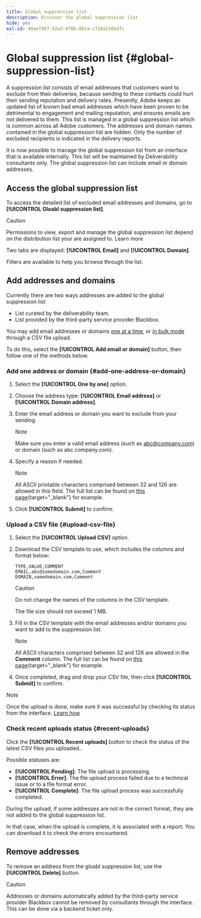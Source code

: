```yaml
---
title: Global suppression list
description: Discover the global suppression list
hide: yes
exl-id: 40aef987-52a3-470b-88ca-c716a116bdfc
---
```

# Global suppression list {#global-suppression-list}

A suppression list consists of email addresses that customers want to exclude from their deliveries, because sending to these contacts could hurt their sending reputation and delivery rates. Presently, Adobe keeps an updated list of known bad email addresses which have been proven to be detrimental to engagement and mailing reputation, and ensures emails are not delivered to them. This list is managed in a global suppression list which is common across all Adobe customers. The addresses and domain names contained in the global suppression list are hidden. Only the number of excluded recipients is indicated in the delivery reports.

It is now possible to manage the global suppression list from an interface that is available internally. This list will be maintained by Deliverability consultants only. The global suppression list can include email or domain addresses.

## Access the global suppression list

To access the detailed list of excluded email addresses and domains, go to **[!UICONTROL Gloabl suppression list]**.

>[!CAUTION]
>
>Permissions to view, export and manage the global suppression list depend on the distribution list your are assigned to. Learn more

Two tabs are displayed: **[!UICONTROL Email]** and **[!UICONTROL Domain]**.

Filters are available to help you browse through the list.

## Add addresses and domains

Currently there are two ways addresses are added to the global suppression list:

* List curated by the deliverability team.
* List provided by the third-party service provider Blackbox.

You may add email addresses or domains [one at a time](#add-one-address-or-domain), or [in bulk mode](#upload-csv-file) through a CSV file upload.

To do this, select the **[!UICONTROL Add email or domain]** button, then follow one of the methods below.

### Add one address or domain {#add-one-address-or-domain}

1. Select the **[!UICONTROL One by one]** option.

1. Choose the address type: **[!UICONTROL Email address]** or **[!UICONTROL Domain address]**.

1. Enter the email address or domain you want to exclude from your sending.

    >[!NOTE]
    >
    >Make sure you enter a valid email address (such as abc@company.com) or domain (such as abc.company.com).

1. Specify a reason if needed.

    >[!NOTE]
    >
    >All ASCII printable characters comprised between 32 and 126 are allowed in this field. The full list can be found on [this page](https://en.wikipedia.org/wiki/Wikipedia:ASCII#ASCII_printable_characters){target="_blank"} for example.

1. Click **[!UICONTROL Submit]** to confirm.

### Upload a CSV file {#upload-csv-file}

1. Select the **[!UICONTROL Upload CSV]** option.

1. Download the CSV template to use, which includes the columns and format below:

    ```
    TYPE,VALUE,COMMENT
    EMAIL,abc@somedomain.com,Comment
    DOMAIN,somedomain.com,Comment
    ```
    >[!CAUTION]
    >
    >Do not change the names of the columns in the CSV template.
    >
    >The file size should not exceed 1 MB.

1. Fill in the CSV template with the email addresses and/or domains you want to add to the suppression list.

    >[!NOTE]
    >
    >All ASCII characters comprised between 32 and 126 are allowed in the **Comment** column. The full list can be found on [this page](https://en.wikipedia.org/wiki/Wikipedia:ASCII#ASCII_printable_characters){target="_blank"} for example. 

1. Once completed, drag and drop your CSV file, then click **[!UICONTROL Submit]** to confirm.

>[!NOTE]
>
>Once the upload is done, make sure it was successful by checking its status from the interface. [Learn how](#recent-uploads)

### Check recent uploads status {#recent-uploads}

Click the **[!UICONTROL Recent uploads]** button to check the status of the latest CSV files you uploaded..

Possible statuses are:

* **[!UICONTROL Pending]**: The file upload is processing.
* **[!UICONTROL Error]**: The file upload process failed due to a technical issue or to a file format error.
* **[!UICONTROL Complete]**: The file upload process was successfully completed.

During the upload, if some addresses are not in the correct format, they are not added to the global suppression list.

In that case, when the upload is complete, it is associated with a report. You can download it to check the errors encountered.

## Remove addresses

To remove an address from the gloabl suppression list, use the **[!UICONTROL Delete]** button.

>[!CAUTION]
>
>Addresses or domains automatically added by the third-party service provider Blackbox cannot be removed by consultants through the interface. This can be done via a backend ticket only.
